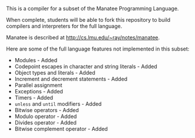 
This is a compiler for a subset of the Manatee Programming Language.

When complete, students will be able to fork this repository to build compilers
and interpreters for the full language.

Manatee is described at http://cs.lmu.edu/~ray/notes/manatee.

Here are some of the full language features not implemented in this subset:

* Modules                                                   - Added
* Codepoint escapes in character and string literals        - Added
* Object types and literals                                 - Added
* Increment and decrement statements                        - Added
* Parallel assignment
* Exceptions                                                - Added
* Timers                                                    - Added
* `unless` and `until` modifiers                            - Added
* Bitwise operators                                         - Added
* Modulo operator                                           - Added
* Divides operator                                          - Added
* Bitwise complement operator                               - Added